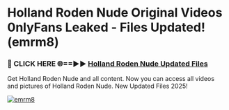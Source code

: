 # Holland Roden Nude Original Videos 0nlyFans Leaked - Files Updated! (emrm8)

<h3>🔴 CLICK HERE 🌐==►► <a href="https://tinyurl.com/yc6ubb5a" rel="nofollow">Holland Roden Nude Updated Files</a></h3>

Get Holland Roden Nude and all content. Now you can access all videos and pictures of Holland Roden Nude. New Updated Files 2025!

[![emrm8](https://i.imgur.com/7eu0CRL.gif)](https://tinyurl.com/yc6ubb5a)
